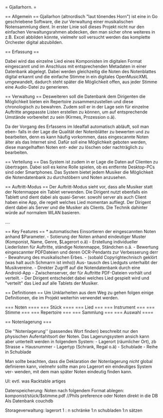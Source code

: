 = Gjallarhorn. =

== Allgemein ==
Gjallarhon (altnordisch "laut tönendes Horn") ist eine in Go geschriebene
Software, die zur Verwaltung einer musikalischen Notensammlung dient. In erster
Linie soll dieses Projekt nicht nur den einfachen Verwaltungsrahmen abdecken,
den man sicher ohne weiteres in z.B. Excel abbilden könnte, vielmehr soll versucht
werden das komplette Orchester digital abzubilden.


== Erfassung ==

Dabei wird das einzelne Lied eines Komponisten im digitalen Format eingescannt
und im Anschluss mit entsprechenden Metadaten in einer Datenbank abgelegt. Dabei
werden gleichzeitig die Noten des Notenblattes digital erkannt und die einfache
Stimme in ein digitales OpenMusicXML umgewandelt, dadurch steht später die
Möglichkeit offen, aus jeder Stimme eine Audio-Datei zu generieren.

== Verwaltung == 
Desweiteren soll die Datenbank dem Dirigenten die Möglichkeit bieten ein
Repertoire zusammenzustellen und diese chronologisch zu bewahren. Zudem soll er
in der Lage sein für einzelne Auftritte angepasste Listen erstellen zu können,
um auf entsprechende Umstände vorbereitet zu sein (Kirmes, Prozession o.ä).

Da der Vorgang des Erfassens im Idealfall automatisch abläuft, soll man eben-
falls in der Lage die Qualität der Notenblätter zu bewerten und zu bearbeiten,
denn es kann häufig vorkommen, dass eingescannte Noten älter als das Internet
sind. Dafür soll eine Möglichkeit geboten werden, diese mangelhaften Noten ent-
eder zu löschen oder nachträglich zu bearbeiten.

== Verteilung ==
Das System ist zudem in er Lage die Daten auf Clienten zu übertragen. Dabei soll
es keine Rolle spielen, ob es entfernte Desktop-PCs sind oder Smartphones. Das
System bietet jedem Musiker die Möglichkeit die Notendatenbank zu durchstöbern
und Noten anzusehen.

== Auftritt-Modus ==
Der Auftritt-Modus sieht vor, dass alle Musiker statt der Notenmappe ein Tablet
verwenden. Die Dirigent nutzt ebenfalls ein Tablett und dient dabei als
quasi-Server. sowohl server als auch Client haben eine App, die regelt welches
Lied momentan aufliegt. Der Dirigent dient dabei als Server und die Musiker als
Clients. Die Technik dahinter würde auf normalem WLAN basieren.


....

== Key Features == 
    * automatisches Einsortieren der eingescannten Noten anhand $Parameter.
    - Sotierung der Noten anhand eindeutiger Muster (Komponist, Name, Genre,
      $Lagerort o.ä)
    - Erstellung individueller Liederlisten für Auftritte, ständige Notenmappe,
      Ständchen o.ä.
    - Bewertung eingescannter PDFDateien und deren OCR-Pendants zur Verbesserung
      derr
    - Bewahrung des musikalischen Erbes.
    - (sobald Copyrightechnisch geklört (was halt auch Schmarrn ist imho)) Aus-
      tausch des Liedguts unterhalbt der Musikvereine.
    - Direkter Zugriff auf die Notendatenbank durch eine Android-App
    - Zwischenserver, der für Auftritte PDF-Dateien vorhält und verteilt.
    - Der Dirigent entscheidet dabei welches Lied gespielt wird und "verteilt"
      das Lied auf alle Tablets der Musiker.


== Definitionen ==
Um Unklarheiten aus dem Weg zu gehen folgen einige Definitionen, die im Projekt
weiterhin verwendet werden.

=== Noten ====
=== Stück ====
=== Lied ===
=== Instrument ===
=== Stimme ===
=== Repertoire ===
=== Sammlung ===
=== Auswahl ====



== Notenlagerung ===

Die ''Notenlagerung'' (passendes Wort finden) beschreibt nur den physischen
Aufentahltsort der Noten. Das Lagerungsystem ansich kann aber unterteilt werden
in folgendem System:
    - Lagerort (räumlicher Ort), zb Strasse + Hausnummer
    - Lagertyp (Schrank, Regal o.ä)
    - Schublade
    - Reihe in Schublade

Man sollte beachten, dass die Deklaration der Notenlagerung _nicht_ global
definieren kann, vielmehr sollte man pro Lagerort ein eindeutiges System ver-
wenden, mit dem man später Noten eindeutig finden kann.



UI:
evtl. was Racktable artiges

Datenspeicherung:
Noten nach folgendem Format ablegen: $komponist/$stück/$stimme.pdf //Phils preference
oder
Noten direkt in die DB
Als Datenbank couchdb

Storageverwaltung:
lagerort 1 : n schränke 1:n schubladen 1:n sätzen 
